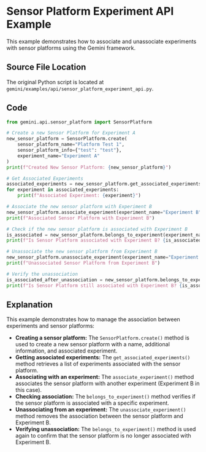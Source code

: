 # Sensor Platform Experiment API Example

This example demonstrates how to associate and unassociate experiments with sensor platforms using the Gemini framework.

## Source File Location

The original Python script is located at `gemini/examples/api/sensor_platform_experiment_api.py`.

## Code

```python
from gemini.api.sensor_platform import SensorPlatform

# Create a new Sensor Platform for Experiment A
new_sensor_platform = SensorPlatform.create(
    sensor_platform_name="Platform Test 1",
    sensor_platform_info={"test": "test"},
    experiment_name="Experiment A"
)
print(f"Created New Sensor Platform: {new_sensor_platform}")

# Get Associated Experiments
associated_experiments = new_sensor_platform.get_associated_experiments()
for experiment in associated_experiments:
    print(f"Associated Experiment: {experiment}")

# Associate the new sensor platform with Experiment B
new_sensor_platform.associate_experiment(experiment_name="Experiment B")
print(f"Associated Sensor Platform with Experiment B")

# Check if the new sensor platform is associated with Experiment B
is_associated = new_sensor_platform.belongs_to_experiment(experiment_name="Experiment B")
print(f"Is Sensor Platform associated with Experiment B? {is_associated}")

# Unassociate the new sensor platform from Experiment B
new_sensor_platform.unassociate_experiment(experiment_name="Experiment B")
print(f"Unassociated Sensor Platform from Experiment B")

# Verify the unassociation
is_associated_after_unassociation = new_sensor_platform.belongs_to_experiment(experiment_name="Experiment B")
print(f"Is Sensor Platform still associated with Experiment B? {is_associated_after_unassociation}")
```

## Explanation

This example demonstrates how to manage the association between experiments and sensor platforms:

*   **Creating a sensor platform:** The `SensorPlatform.create()` method is used to create a new sensor platform with a name, additional information, and associated experiment.
*   **Getting associated experiments:** The `get_associated_experiments()` method retrieves a list of experiments associated with the sensor platform.
*   **Associating with an experiment:** The `associate_experiment()` method associates the sensor platform with another experiment (Experiment B in this case).
*   **Checking association:** The `belongs_to_experiment()` method verifies if the sensor platform is associated with a specific experiment.
*   **Unassociating from an experiment:** The `unassociate_experiment()` method removes the association between the sensor platform and Experiment B.
*   **Verifying unassociation:** The `belongs_to_experiment()` method is used again to confirm that the sensor platform is no longer associated with Experiment B.
